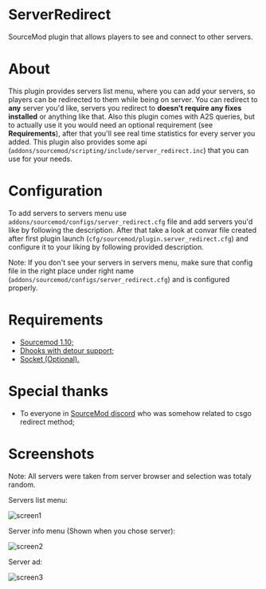 # ServerRedirect
SourceMod plugin that allows players to see and connect to other servers.

# About
This plugin provides servers list menu, where you can add your servers, so players can be redirected to them while being on server. You can redirect to **any** server you'd like, servers you redirect to **doesn't require any fixes installed** or anything like that. Also this plugin comes with A2S queries, but to actually use it you would need an optional requirement (see **Requirements**), after that you'll see real time statistics for every server you added. This plugin also provides some api (``addons/sourcemod/scripting/include/server_redirect.inc``) that you can use for your needs.

# Configuration
To add servers to servers menu use ``addons/sourcemod/configs/server_redirect.cfg`` file and add servers you'd like by following the description. After that take a look at convar file created after first plugin launch (``cfg/sourcemod/plugin.server_redirect.cfg``) and configure it to your liking by following provided description.

Note: If you don't see your servers in servers menu, make sure that config file in the right place under right name (``addons/sourcemod/configs/server_redirect.cfg``) and is configured properly.

# Requirements
* [Sourcemod 1.10;](https://www.sourcemod.net/downloads.php?branch=1.10-dev&all=1)
* [Dhooks with detour support;](https://forums.alliedmods.net/showpost.php?p=2588686&postcount=589)
* [Socket (Optional).](https://github.com/JoinedSenses/sm-ext-socket)

# Special thanks
* To everyone in [SourceMod discord](https://discord.gg/HUc67zN) who was somehow related to csgo redirect method;

# Screenshots
Note: All servers were taken from server browser and selection was totaly random.

Servers list menu:

![screen1](https://i.imgur.com/7v12EwG.png)

Server info menu (Shown when you chose server):

![screen2](https://i.imgur.com/MwrmeRM.png)

Server ad:

![screen3](https://imgur.com/EKCkk2W.png)
